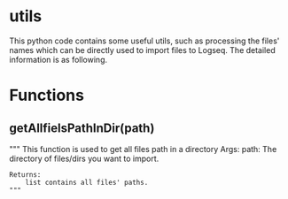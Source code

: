 # utils
This python code contains some useful utils, such as  processing the files' names which can be directly used to import files to Logseq. The detailed information is as following.

# Functions
## getAllfielsPathInDir(path)
"""
    This function is used to get all files path in a directory
    Args:
        path: The directory of files/dirs you want to import.

    Returns:
        list contains all files' paths. 
    """
